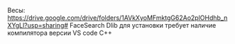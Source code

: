 Весы: https://drive.google.com/drive/folders/1AVkXyoMFmktgG62Ao2plOHdhb_nXYgLl?usp=sharing# FaceSearch
Dlib для установки требует наличие компилятора версии VS code C++

